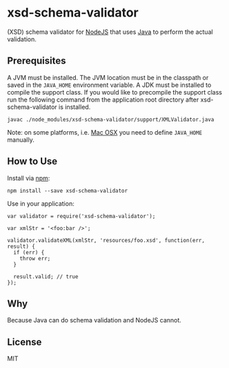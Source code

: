 # xsd-schema-validator


(XSD) schema validator for [NodeJS](nodejs.org) that uses [Java](https://www.java.com) to perform the actual validation.


## Prerequisites

A JVM must be installed.  The JVM location must be in the classpath or saved in the `JAVA_HOME` environment variable.  A JDK must be installed to compile the support class. If you would like to precompile the support class run the following command from the application root directory after xsd-schema-validator is installed.

```
javac ./node_modules/xsd-schema-validator/support/XMLValidator.java
```

Note: on some platforms, i.e. [Mac OSX](http://www.mkyong.com/java/how-to-set-java_home-environment-variable-on-mac-os-x/) you need to define `JAVA_HOME` manually.


## How to Use

Install via [npm](http://npmjs.org):

```
npm install --save xsd-schema-validator
```

Use in your application:

```
var validator = require('xsd-schema-validator');

var xmlStr = '<foo:bar />';

validator.validateXML(xmlStr, 'resources/foo.xsd', function(err, result) {
  if (err) {
    throw err;
  }

  result.valid; // true
});
```

## Why

Because Java can do schema validation and NodeJS cannot.


## License

MIT
